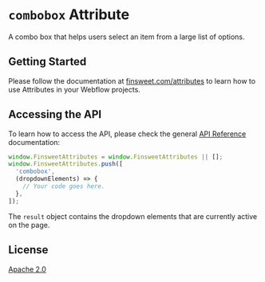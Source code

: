 # `combobox` Attribute

A combo box that helps users select an item from a large list of options.

## Getting Started

Please follow the documentation at [finsweet.com/attributes](https://www.finsweet.com/attributes) to learn how to use Attributes in your Webflow projects.

## Accessing the API

To learn how to access the API, please check the general [API Reference](../attributes/README.md#api-reference) documentation:

```javascript
window.FinsweetAttributes = window.FinsweetAttributes || [];
window.FinsweetAttributes.push([
  'combobox',
  (dropdownElements) => {
    // Your code goes here.
  },
]);
```

The `result` object contains the dropdown elements that are currently active on the page.

## License

[Apache 2.0](../../LICENSE.md)
